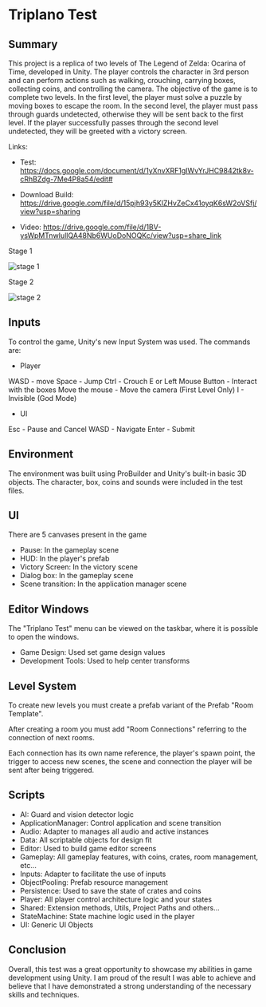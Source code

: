 # Triplano Test

## Summary

This project is a replica of two levels of The Legend of Zelda: Ocarina of Time, developed in Unity. The player controls the character in 3rd person and can perform actions such as walking, crouching, carrying boxes, collecting coins, and controlling the camera. The objective of the game is to complete two levels. In the first level, the player must solve a puzzle by moving boxes to escape the room. In the second level, the player must pass through guards undetected, otherwise they will be sent back to the first level. If the player successfully passes through the second level undetected, they will be greeted with a victory screen.

Links:

- Test: https://docs.google.com/document/d/1yXnvXRF1gIWvYrJHC9842tk8v-cRhBZdg-7Me4P8a54/edit# 


- Download Build: https://drive.google.com/file/d/15pjh93y5KlZHvZeCx41oyqK6sW2oVSfj/view?usp=sharing
- Video: https://drive.google.com/file/d/1BV-ysWpMTnwIullQA48Nb6WUoDoNOQKc/view?usp=share_link

Stage 1

![stage 1](https://user-images.githubusercontent.com/64444068/212126851-6f0f75c6-71a0-4d0d-a8dc-bd862aafb65c.gif)

Stage 2

![stage 2](https://user-images.githubusercontent.com/64444068/212129247-00f84b55-2821-46b8-a83b-3b0a52f11435.gif)

## Inputs

To control the game, Unity's new Input System was used. The commands are:

* Player

WASD - move
Space - Jump
Ctrl - Crouch
E or Left Mouse Button - Interact with the boxes
Move the mouse - Move the camera (First Level Only)
I - Invisible (God Mode)

* UI

Esc - Pause and Cancel
WASD - Navigate
Enter - Submit

## Environment

The environment was built using ProBuilder and Unity's built-in basic 3D objects. The character, box, coins and sounds were included in the test files.

## UI

There are 5 canvases present in the game

- Pause: In the gameplay scene
- HUD: In the player's prefab
- Victory Screen: In the victory scene
- Dialog box: In the gameplay scene
- Scene transition: In the application manager scene

## Editor Windows

The "Triplano Test" menu can be viewed on the taskbar, where it is possible to open the windows.

* Game Design: Used set game design values
* Development Tools: Used to help center transforms

## Level System

To create new levels you must create a prefab variant of the Prefab "Room Template". 

After creating a room you must add "Room Connections" referring to the connection of next rooms. 

Each connection has its own name reference, the player's spawn point, the trigger to access new scenes, the scene and connection the player will be sent after being triggered.

## Scripts

* AI: Guard and vision detector logic
* ApplicationManager: Control application and scene transition
* Audio: Adapter to manages all audio and active instances
* Data: All scriptable objects for design fit
* Editor: Used to build game editor screens
* Gameplay: All gameplay features, with coins, crates, room management, etc...
* Inputs: Adapter to facilitate the use of inputs
* ObjectPooling: Prefab resource management
* Persistence: Used to save the state of crates and coins
* Player: All player control architecture logic and your states
* Shared: Extension methods, Utils, Project Paths and others...
* StateMachine: State machine logic used in the player
* UI: Generic UI Objects

## Conclusion

Overall, this test was a great opportunity to showcase my abilities in game development using Unity. I am proud of the result I was able to achieve and believe that I have demonstrated a strong understanding of the necessary skills and techniques. 
